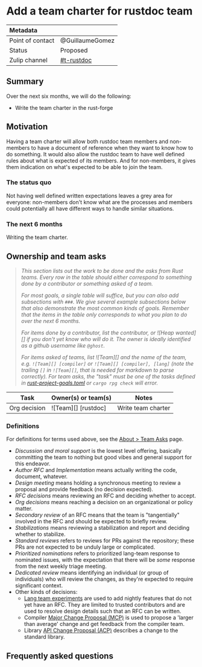 # Add a team charter for rustdoc team

| Metadata         |                                                |
|:-----------------|------------------------------------------------|
| Point of contact | @GuillaumeGomez                                |
| Status           | Proposed                                       |
| Zulip channel    | [#t-rustdoc](https://rust-lang.zulipchat.com/#narrow/channel/266220-t-rustdoc)                        |
## Summary

Over the next six months, we will do the following:

 * Write the team charter in the rust-forge

## Motivation

Having a team charter will allow both rustdoc team members and non-members to have a document of reference when they want to know how to do something. It would also allow the rustdoc team to have well defined rules about what is expected of its members. And for non-members, it gives them indication on what's expected to be able to join the team.

### The status quo

Not having well defined written expectations leaves a grey area for everyone: non-members don't know what are the processes and members could potentially all have different ways to handle similar situations.

### The next 6 months

Writing the team charter.

## Ownership and team asks

> *This section lists out the work to be done and the asks from Rust teams. Every row in the table should either correspond to something done by a contributor or something asked of a team.*
>
> *For most goals, a single table will suffice, but you can also add subsections with `###`. We give several example subsections below that also demonstrate the most common kinds of goals. Remember that the items in the table only corresponds to what you plan to do over the next 6 months.*
>
> *For items done by a contributor, list the contributor, or ![Heap wanted][] if you don't yet know who will do it. The owner is ideally identified as a github username like `@ghost`.*
>
> *For items asked of teams, list ![Team][] and the name of the team, e.g. `![Team][] [compiler]` or `![Team][] [compiler], [lang]` (note the trailing `[]` in `![Team][]`, that is needed for markdown to parse correctly). For team asks, the "task" must be one of the tasks defined in [rust-project-goals.toml](../rust-project-goals.toml) or `cargo rpg check` will error.*

| Task                          | Owner(s) or team(s) | Notes |
|-------------------------------|---------------------|-------|
| Org decision                  | ![Team][] [rustdoc]   | Write team charter |

### Definitions

For definitions for terms used above, see the [About > Team Asks](https://rust-lang.github.io/rust-project-goals/about/team_asks.html) page.

* *Discussion and moral support* is the lowest level offering, basically committing the team to nothing but good vibes and general support for this endeavor.
* *Author RFC* and *Implementation* means actually writing the code, document, whatever.
* *Design meeting* means holding a synchronous meeting to review a proposal and provide feedback (no decision expected).
* *RFC decisions* means reviewing an RFC and deciding whether to accept.
* *Org decisions* means reaching a decision on an organizational or policy matter.
* *Secondary review* of an RFC means that the team is "tangentially" involved in the RFC and should be expected to briefly review.
* *Stabilizations* means reviewing a stabilization and report and deciding whether to stabilize.
* *Standard reviews* refers to reviews for PRs against the repository; these PRs are not expected to be unduly large or complicated.
* *Prioritized nominations* refers to prioritized lang-team response to nominated issues, with the expectation that there will be *some* response from the next weekly triage meeting.
* *Dedicated review* means identifying an individual (or group of individuals) who will review the changes, as they're expected to require significant context.
* Other kinds of decisions:
    * [Lang team experiments](https://lang-team.rust-lang.org/how_to/experiment.html) are used to add nightly features that do not yet have an RFC. They are limited to trusted contributors and are used to resolve design details such that an RFC can be written.
    * Compiler [Major Change Proposal (MCP)](https://forge.rust-lang.org/compiler/mcp.html) is used to propose a 'larger than average' change and get feedback from the compiler team.
    * Library [API Change Proposal (ACP)](https://std-dev-guide.rust-lang.org/development/feature-lifecycle.html) describes a change to the standard library.

## Frequently asked questions
